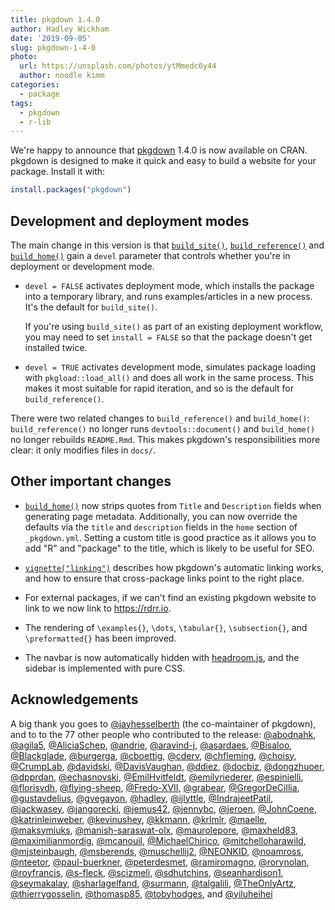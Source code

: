 ```yaml
---
title: pkgdown 1.4.0
author: Hadley Wickham
date: '2019-09-05'
slug: pkgdown-1-4-0
photo:
  url: https://unsplash.com/photos/ytMmedc6y44
  author: noodle kimm
categories:
  - package
tags:
  - pkgdown
  - r-lib
---
```


We're happy to announce that [pkgdown](https://pkgdown.r-lib.org/) 1.4.0 is now
available on CRAN. pkgdown is designed to make it quick and easy to build a
website for your package. Install it with:


```r
install.packages("pkgdown")
```

## Development and deployment modes

The main change in this version is that [`build_site()`](https://pkgdown.r-lib.org/reference/build_site.html), [`build_reference()`](https://pkgdown.r-lib.org/reference/build_reference.html) and  [`build_home()`](https://pkgdown.r-lib.org/reference/build_home.html) gain a `devel` parameter that controls whether you're in deployment or development mode. 

*  `devel = FALSE` activates deployment mode, which installs the package into a 
    temporary library, and runs examples/articles in a new process. It's the
    default for `build_site()`. 
  
    If you're using `build_site()` as part of an existing deployment workflow, 
    you may need to set `install = FALSE` so that the package doesn't get 
    installed twice.

*   `devel = TRUE` activates development mode, simulates package loading with
    `pkgload::load_all()` and does all work in the same process. This makes it
    most suitable for rapid iteration, and so is the default for 
    `build_reference()`. 
  
There were two related changes to `build_reference()` and `build_home()`: `build_reference()` no longer runs `devtools::document()` and `build_home()` no longer rebuilds `README.Rmd`.  This makes pkgdown's responsibilities more clear: it only modifies files in `docs/`.

## Other important changes

* [`build_home()`](https://pkgdown.r-lib.org/reference/build_home.html) now 
  strips quotes from `Title` and `Description` fields when generating page 
  metadata. Additionally, you can now override the defaults via the `title` 
  and `description` fields in the `home` section of `_pkgdown.yml`. Setting a 
  custom title is good practice as it allows you to add "R" and "package" to 
  the title, which is likely to be useful for SEO.

* [`vignette("linking")`](https://pkgdown.r-lib.org/articles/linking.html) 
  describes how pkgdown's automatic linking works, and how to ensure that
  cross-package links point to the right place. 
  
* For external packages, if we can't find an existing pkgdown website to link
  to we now link to <https://rdrr.io>.

* The rendering of `\examples{}`, `\dots`, `\tabular{}`, `\subsection{}`,
  and `\preformatted{}` has been improved.

* The navbar is now automatically hidden with 
  [headroom.js](https://wicky.nillia.ms/headroom.js/), and the sidebar
  is implemented with pure CSS.

## Acknowledgements

A big thank you goes to [&#x0040;jayhesselberth](https://github.com/jayhesselberth) (the co-maintainer of pkgdown), and to to the 77 other people who contributed to the release:
[&#x0040;abodnahk](https://github.com/abodnahk), [&#x0040;agila5](https://github.com/agila5), [&#x0040;AliciaSchep](https://github.com/AliciaSchep), [&#x0040;andrie](https://github.com/andrie), [&#x0040;aravind-j](https://github.com/aravind-j), [&#x0040;asardaes](https://github.com/asardaes), [&#x0040;Bisaloo](https://github.com/Bisaloo), [&#x0040;Blackglade](https://github.com/Blackglade), [&#x0040;burgerga](https://github.com/burgerga), [&#x0040;cboettig](https://github.com/cboettig), [&#x0040;cderv](https://github.com/cderv), [&#x0040;chfleming](https://github.com/chfleming), [&#x0040;choisy](https://github.com/choisy), [&#x0040;CrumpLab](https://github.com/CrumpLab), [&#x0040;davidski](https://github.com/davidski), [&#x0040;DavisVaughan](https://github.com/DavisVaughan), [&#x0040;ddiez](https://github.com/ddiez), [&#x0040;docbiz](https://github.com/docbiz), [&#x0040;dongzhuoer](https://github.com/dongzhuoer), [&#x0040;dpprdan](https://github.com/dpprdan), [&#x0040;echasnovski](https://github.com/echasnovski), [&#x0040;EmilHvitfeldt](https://github.com/EmilHvitfeldt), [&#x0040;emilyriederer](https://github.com/emilyriederer), [&#x0040;espinielli](https://github.com/espinielli), [&#x0040;florisvdh](https://github.com/florisvdh), [&#x0040;flying-sheep](https://github.com/flying-sheep), [&#x0040;Fredo-XVII](https://github.com/Fredo-XVII), [&#x0040;grabear](https://github.com/grabear), [&#x0040;GregorDeCillia](https://github.com/GregorDeCillia), [&#x0040;gustavdelius](https://github.com/gustavdelius), [&#x0040;gvegayon](https://github.com/gvegayon), [&#x0040;hadley](https://github.com/hadley), [&#x0040;ijlyttle](https://github.com/ijlyttle), [&#x0040;IndrajeetPatil](https://github.com/IndrajeetPatil), [&#x0040;jackwasey](https://github.com/jackwasey), [&#x0040;jangorecki](https://github.com/jangorecki), [&#x0040;jemus42](https://github.com/jemus42), [&#x0040;jennybc](https://github.com/jennybc), [&#x0040;jeroen](https://github.com/jeroen), [&#x0040;JohnCoene](https://github.com/JohnCoene), [&#x0040;katrinleinweber](https://github.com/katrinleinweber), [&#x0040;kevinushey](https://github.com/kevinushey), [&#x0040;kkmann](https://github.com/kkmann), [&#x0040;krlmlr](https://github.com/krlmlr), [&#x0040;maelle](https://github.com/maelle), [&#x0040;maksymiuks](https://github.com/maksymiuks), [&#x0040;manish-saraswat-olx](https://github.com/manish-saraswat-olx), [&#x0040;maurolepore](https://github.com/maurolepore), [&#x0040;maxheld83](https://github.com/maxheld83), [&#x0040;maximilianmordig](https://github.com/maximilianmordig), [&#x0040;mcanouil](https://github.com/mcanouil), [&#x0040;MichaelChirico](https://github.com/MichaelChirico), [&#x0040;mitchelloharawild](https://github.com/mitchelloharawild), [&#x0040;mjsteinbaugh](https://github.com/mjsteinbaugh), [&#x0040;msberends](https://github.com/msberends), [&#x0040;muschellij2](https://github.com/muschellij2), [&#x0040;NEONKID](https://github.com/NEONKID), [&#x0040;noamross](https://github.com/noamross), [&#x0040;nteetor](https://github.com/nteetor), [&#x0040;paul-buerkner](https://github.com/paul-buerkner), [&#x0040;peterdesmet](https://github.com/peterdesmet), [&#x0040;ramiromagno](https://github.com/ramiromagno), [&#x0040;rorynolan](https://github.com/rorynolan), [&#x0040;royfrancis](https://github.com/royfrancis), [&#x0040;s-fleck](https://github.com/s-fleck), [&#x0040;scizmeli](https://github.com/scizmeli), [&#x0040;sdhutchins](https://github.com/sdhutchins), [&#x0040;seanhardison1](https://github.com/seanhardison1), [&#x0040;seymakalay](https://github.com/seymakalay), [&#x0040;sharlagelfand](https://github.com/sharlagelfand), [&#x0040;surmann](https://github.com/surmann), [&#x0040;talgalili](https://github.com/talgalili), [&#x0040;TheOnlyArtz](https://github.com/TheOnlyArtz), [&#x0040;thierrygosselin](https://github.com/thierrygosselin), [&#x0040;thomasp85](https://github.com/thomasp85), [&#x0040;tobyhodges](https://github.com/tobyhodges), and [&#x0040;yiluheihei](https://github.com/yiluheihei)
